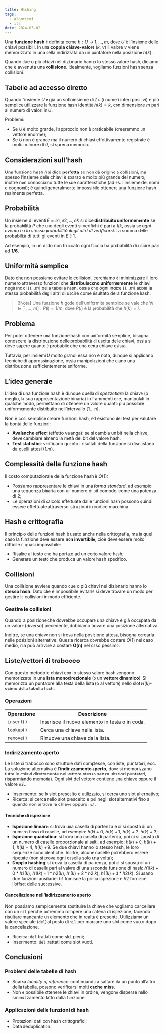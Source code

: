 ```yaml
---
title: Hashing
tags:
  - algoritmi
  - its
date: 2024-03-02
---
```


Una **funzione hash** è definita come $h: U → {1, ..., m}$, dove $U$ è l’insieme delle chiavi possibili. In una **coppia chiave-valore** ($k$, $v$) il valore $v$ viene memorizzato in una cella indirizzata da un puntatore nella posizione $h(k)$.

Quando due o più chiavi nel dizionario hanno lo stesso valore hash, diciamo che è avvenuta una **collisione**. Idealmente, vogliamo funzioni hash senza collisioni.

## Tabelle ad accesso diretto

Quando l’insieme $U$ è già un sottoinsieme di $Z+$ (i numeri interi positivi) è più semplice utilizzare la funzione hash identità $h(k) = k$, con dimensione $m$ pari al numero di valori in $U$.

Problemi:

- Se $U$ è molto grande, l’approccio non è praticabile (creeremmo un vettore enorme);
- Se $U$ non è grande ma il numero di chiavi effettivamente registrate è molto minore di $U$, si spreca memoria.

## Considerazioni sull’hash

Una funzione hash $h$ si dice **perfetta** se non dà origine a [collisioni](./hashing#collisioni), ma spesso l’insieme delle chiavi è sparso e molto più grande del numero, inoltre non conosciamo tutte le sue caratteristiche (ad es. l’insieme dei nomi e cognomi); è quindi generalmente impossibile ottenere una funzione hash realmente perfetta.

## Probabilità

Un insieme di eventi $E = {e1, e2, …, ek}$ si dice **distribuito uniformemente** se la probabilità $P$ che uno degli eventi si verifichi è pari a $1/k$, ossia se _ogni evento ha la stessa probabilità degli altri di verificarsi_. La somma delle probabilità di tutti gli eventi in $E$ è $1$.

Ad esempio, in un dado non truccato ogni faccia ha probabilità di uscire pari ad **1/6**.

## Uniformità semplice

Dato che non possiamo evitare le collisioni, cerchiamo di minimizzare il loro numero attraverso funzioni che **distribuiscono uniformemente** le chiavi negli indici $[1...m]$ della tabella hash, ossia che ogni indice $[1...m]$ abbia la stessa probabilità degli altri di uscire come risultato della funzione hash.

> [!Nota]
> Una funzione $h$ gode dell’uniformità semplice se vale che $∀i ∈ [1,...,m] : P(i) = 1/m$, dove $P(i)$ è la probabilità che $h(k) = i$.

## Problema

Per poter ottenere una funzione hash con uniformità semplice, bisogna conoscere la distribuzione delle probabilità di uscita delle chiavi, ossia si deve sapere quanto è probabile che una certa chiave esista.

Tuttavia, per insiemi $U$ molto grandi essa non è nota, dunque si applicano tecniche di approssimazione, ossia manipolazioni che diano una distribuzione sufficientemente uniforme.

## L’idea generale

L’idea di una funzione hash è dunque quella di _spezzettare_ la chiave (o meglio, la sua rappresentazione binaria) in frammenti che, manipolati in qualche modo, permettano di ottenere un valore quanto più possibile uniformemente distribuito nell’intervallo $[1...m]$.

Non è così semplice creare funzioni hash, ed esistono dei test per valutare la bontà delle funzioni:

- **Avalanche effect** (effetto valanga): se si cambia un bit nella chiave, deve cambiare almeno la metà dei bit del valore hash.
- **Test statistici**: verificano quanto i risultati della funzione si discostano da quelli attesi ($1/m$).

## Complessità della funzione hash

Il costo computazionale della funzione hash è $O(1)$:

- Possiamo rappresentare le chiavi in una _forma standard_, ad esempio una sequenza binaria con un numero di bit comodo, come una potenza di 2;
- Le operazioni di calcolo effettuate dalle funzioni hash possono quindi essere effettuate attraverso istruzioni in codice macchina.

## Hash e crittografia

Il principio delle funzioni hash è usato anche nella crittografia, ma in quel caso la funzione deve essere **non invertibile**, cioè deve essere molto difficile o quasi impossibile:

- Risalire al testo che ha portato ad un certo valore hash;
- Generare un testo che produca un valore hash specifico.

## Collisioni

Una collisione avviene quando due o più chiavi nel dizionario hanno lo **stesso hash**. Dato che è impossibile evitarle si deve trovare un modo per gestire le collisioni in modo efficiente.

### Gestire le collisioni

Quando la posizione che dovrebbe occupare una chiave è già occupata da un valore (_diverso_) precedente, dobbiamo trovare una posizione alternativa.

Inoltre, se una chiave non si trova nella posizione attesa, bisogna cercarla nelle posizioni alternative. Questa ricerca dovrebbe costare $O(1)$ nel caso medio, ma può arrivare a costare **O(n)** nel caso pessimo.

## Liste/vettori di trabocco

Con questo metodo le chiavi con lo stesso valore hash vengono memorizzate in una **lista monodirezionale** (o un **vettore dinamico**). Si memorizza un puntatore alla testa della lista (o al vettore) nello slot $H(k)$-esimo della tabella hash.

### Operazioni

| Operazione | Descrizione                                     |
| ---------- | ----------------------------------------------- |
| `insert()` | Inserisce il nuovo elemento in testa o in coda. |
| `lookup()` | Cerca una chiave nella lista.                   |
| `remove()` | Rimuove una chiave dalla lista.                 |

### Indirizzamento aperto

Le liste di trabocco sono strutture dati complesse, con liste, puntatori, ecc. La soluzione alternativa è l’**indirizzamento aperto**, dove si memorizzano tutte le chiavi direttamente nel vettore stesso senza ulteriori puntatori, risparmiando memoria). Ogni slot del vettore contiene una chiave oppure il valore `nil`.

- Inserimento: se lo slot prescelto è utilizzato, si cerca uno slot alternativo;
- Ricerca: si cerca nello slot prescelto e poi negli slot alternativi fino a quando non si trova la chiave oppure `nil`.

#### Tecniche di ispezione

- **Ispezione lineare**: si trova una casella di partenza e ci si sposta di un numero fisso di caselle, ad esempio: $h(k)+0$, $h(k)+1$, $h(k)+2$, $h(k)+3$;
- **Ispezione quadratica**: si trova una casella di partenza, poi ci si sposta di un numero di caselle proporzionale ai salti, ad esempio: $h(k)+0$, $h(k)+1$, $h(k)+4$, $h(k)+9$. Se due chiavi hanno lo stesso hash, le loro sequenze sono identiche. Inoltre, alcune caselle potrebbero essere ripetute (non si prova ogni casella solo una volta);
- **Doppio hashing**: si trova la casella di partenza, poi ci si sposta di un numero di caselle pari al valore di una seconda funzione di hash: $h1(k)+0 * h2 (k)$, $h1 (k)+1 * h2 (k)$, $h1 (k)+2 * h2 (k)$, $h1 (k)+3 * h2 (k)$. Si usano due funzioni ausiliarie: $h1$ fornisce la prima ispezione e $h2$ fornisce l’offset delle successive.

#### Cancellazione nell’indirizzamento aperto

Non possiamo semplicemente sostituire la chiave che vogliamo cancellare con un `nil` perché potremmo rompere una catena di ispezione, facendo risultare mancante un elemento che in realtà è presente. Utilizziamo un valore speciale (`del`) al posto di `nil` per marcare uno slot come vuoto dopo la cancellazione.

- Ricerca: `del` trattati come slot pieni;
- Inserimento: `del` trattati come slot vuoti.

## Conclusioni

### Problemi delle tabelle di hash

- Scarsa _locality of reference_: continuando a saltare da un punto all’altro della tabella, possono verificarsi molti **cache miss**.
- Non è possibile ottenere le chiavi in ordine, vengono disperse nello sminuzzamento fatto dalla funzione.

### Applicazioni delle funzioni di hash

- Protezioni dati con hash crittografici;
- Data deduplication.

